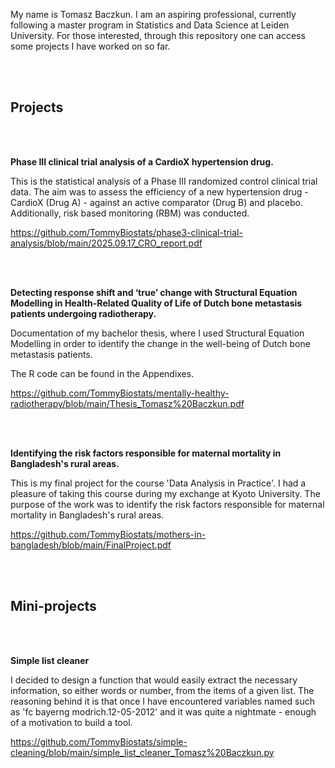 My name is Tomasz Baczkun. I am an aspiring professional, currently following a master program in Statistics and Data Science at Leiden University. For those interested, through this repository one can access some projects I have worked on so far. 

<br>
<br>

## **Projects**

<br>
<br>

**Phase III clinical trial analysis of a CardioX hypertension drug.**


This is the statistical analysis of a Phase III randomized control clinical trial data. The aim was to assess the efficiency of a new hypertension drug - CardioX (Drug A) - against an active comparator (Drug B) and placebo. Additionally, risk based monitoring (RBM) was conducted.

https://github.com/TommyBiostats/phase3-clinical-trial-analysis/blob/main/2025.09.17_CRO_report.pdf


<br>
<br>

**Detecting response shift and ‘true’ change with Structural Equation Modelling in Health-Related Quality of Life of Dutch bone metastasis patients undergoing radiotherapy.**

Documentation of my bachelor thesis, where I used Structural Equation Modelling in order to identify the change in the well-being of Dutch bone metastasis patients.

The R code can be found in the Appendixes.

https://github.com/TommyBiostats/mentally-healthy-radiotherapy/blob/main/Thesis_Tomasz%20Baczkun.pdf

<br>
<br>

**Identifying the risk factors responsible for maternal mortality in
Bangladesh's rural areas.**


This is my final project for the course 'Data Analysis in Practice'. I had a pleasure of taking this course during my exchange at Kyoto University. The purpose of the work was to identify the risk factors responsible for maternal mortality in Bangladesh's rural areas.

https://github.com/TommyBiostats/mothers-in-bangladesh/blob/main/FinalProject.pdf


<br>
<br>


## **Mini-projects**

<br>
<br>

**Simple list cleaner**

I decided to design a function that would easily extract the necessary information, so either words or number, from the items of a given list. The reasoning behind it is that once I have encountered variables named such as 'fc bayerng modrich.12-05-2012' and it was quite a nightmate - enough of a motivation to build a tool.

https://github.com/TommyBiostats/simple-cleaning/blob/main/simple_list_cleaner_Tomasz%20Baczkun.py

